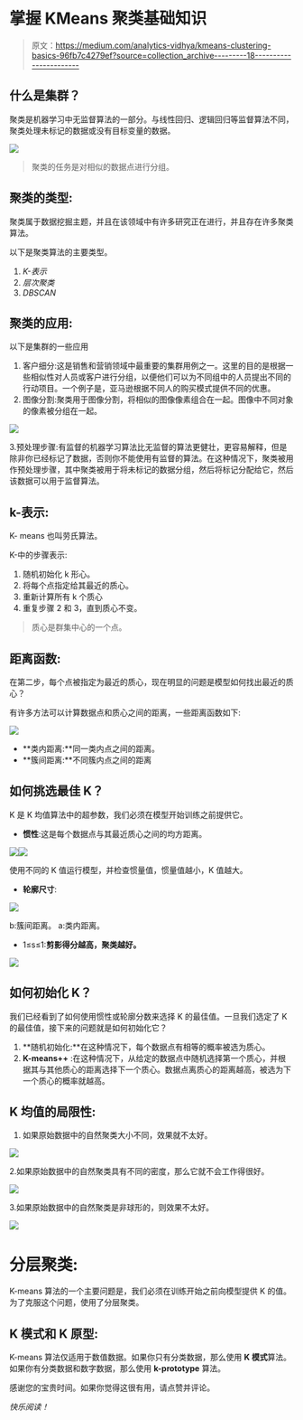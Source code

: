 # 掌握 KMeans 聚类基础知识

> 原文：<https://medium.com/analytics-vidhya/kmeans-clustering-basics-96fb7c4279ef?source=collection_archive---------18----------------------->

## 什么是集群？

聚类是机器学习中无监督算法的一部分。与线性回归、逻辑回归等监督算法不同，聚类处理未标记的数据或没有目标变量的数据。

![](img/aea5dd49efac77c8282320e38213b57c.png)

> 聚类的任务是对相似的数据点进行分组。

## 聚类的类型:

聚类属于数据挖掘主题，并且在该领域中有许多研究正在进行，并且存在许多聚类算法。

以下是聚类算法的主要类型。

1.  *K-表示*
2.  *层次聚类*
3.  *DBSCAN*

## 聚类的应用:

以下是集群的一些应用

1.  客户细分:这是销售和营销领域中最重要的集群用例之一。这里的目的是根据一些相似性对人员或客户进行分组，以便他们可以为不同组中的人员提出不同的行动项目。一个例子是，亚马逊根据不同人的购买模式提供不同的优惠。
2.  图像分割:聚类用于图像分割，将相似的图像像素组合在一起。图像中不同对象的像素被分组在一起。

![](img/671b918df9a1cf5b3511a9d02a575526.png)

3.预处理步骤:有监督的机器学习算法比无监督的算法更健壮，更容易解释，但是除非你已经标记了数据，否则你不能使用有监督的算法。在这种情况下，聚类被用作预处理步骤，其中聚类被用于将未标记的数据分组，然后将标记分配给它，然后该数据可以用于监督算法。

## k-表示:

K- means 也叫劳氏算法。

K-中的步骤表示:

1.  随机初始化 k 形心。
2.  将每个点指定给其最近的质心。
3.  重新计算所有 k 个质心
4.  重复步骤 2 和 3，直到质心不变。

> 质心是群集中心的一个点。

## 距离函数:

在第二步，每个点被指定为最近的质心，现在明显的问题是模型如何找出最近的质心？

有许多方法可以计算数据点和质心之间的距离，一些距离函数如下:

![](img/b4af0cd3f30769f110802c7013062172.png)

*   **类内距离:**同一类内点之间的距离。
*   **簇间距离:**不同簇内点之间的距离

## **如何挑选最佳 K？**

K 是 K 均值算法中的超参数，我们必须在模型开始训练之前提供它。

*   **惯性**:这是每个数据点与其最近质心之间的均方距离。

![](img/90e9c6b13a111ba7592235c62f6dbed1.png)![](img/6c79c9aa4ef9114bf455706f61b0551e.png)

使用不同的 K 值运行模型，并检查惯量值，惯量值越小，K 值越大。

*   **轮廓尺寸**:

![](img/d1be17b9ac559385fdc88271d9f4332c.png)

b:簇间距离。
a:类内距离。

*   1≤s≤1:**剪影得分越高，聚类越好。**

![](img/49d0543658c260afca1e10015f52e991.png)

## 如何初始化 K？

我们已经看到了如何使用惯性或轮廓分数来选择 K 的最佳值。一旦我们选定了 K 的最佳值，接下来的问题就是如何初始化它？

1.  **随机初始化:**在这种情况下，每个数据点有相等的概率被选为质心。
2.  **K-means++** :在这种情况下，从给定的数据点中随机选择第一个质心，并根据其与其他质心的距离选择下一个质心。数据点离质心的距离越高，被选为下一个质心的概率就越高。

## K 均值的局限性:

1.  如果原始数据中的自然聚类大小不同，效果就不太好。

![](img/5bec18346a696348a370f8027b5406c3.png)

2.如果原始数据中的自然聚类具有不同的密度，那么它就不会工作得很好。

![](img/bee25555de6a20c885c07c1deb19e8ba.png)

3.如果原始数据中的自然聚类是非球形的，则效果不太好。

![](img/3241aa8ead075bb6a5778d3811a88d68.png)

# 分层聚类:

K-means 算法的一个主要问题是，我们必须在训练开始之前向模型提供 K 的值。为了克服这个问题，使用了分层聚类。

## K 模式和 K 原型:

K-means 算法仅适用于数值数据。如果你只有分类数据，那么使用 **K 模式**算法。如果你有分类数据和数字数据，那么使用 **k-prototype** 算法。

感谢您的宝贵时间。如果你觉得这很有用，请点赞并评论。

*快乐阅读！*